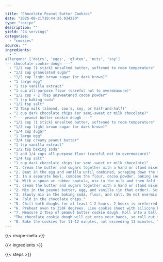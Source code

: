 ```yaml
---

title: "Chocolate Peanut Butter Cookies"
date: "2025-08-21T10:44:26.934220"
type: "recipe"
description: ""
yield: "24 servings"
categories:
  - "cookies"
source: ""
ingredients:
  - "
allergens: ['dairy', 'eggs', 'gluten', 'nuts', 'soy']
--- chocolate cookie dough ---"
  - "1/2 cup (1 stick) unsalted butter, softened to room temperature"
  - "1/2 cup granulated sugar"
  - "1/2 cup light brown sugar (or dark brown)"
  - "1 large egg"
  - "1 tsp vanilla extract"
  - "1 cup all-purpose flour (careful not to overmeasure)"
  - "1/2 cup + 2 Tbsp unsweetened cocoa powder"
  - "1 tsp baking soda"
  - "1/2 tsp salt"
  - "2 Tbsp milk (almond, cow's, soy, or half-and-half)"
  - "1 cup dark chocolate chips (or semi-sweet or milk chocolate)"
  - "--- peanut butter cookie dough ---"
  - "1/2 cup (1 stick) unsalted butter, softened to room temperature"
  - "1/2 cup light brown sugar (or dark brown)"
  - "1/4 cup sugar"
  - "1 large egg"
  - "3/4 cup creamy peanut butter"
  - "1 tsp vanilla extract"
  - "1/2 tsp baking soda"
  - "1 and 1/4 cups all-purpose flour (careful not to overmeasure)"
  - "1/4 tsp salt"
  - "1 cup dark chocolate chips (or semi-sweet or milk chocolate)"
  - "1. Cream the butter and sugars together with a hand or stand mixer on medium speed until light and fluffy. Scrape down the sides and bottom as needed."
  - "2. Beat in the egg and vanilla until combined, scraping down the sides as needed."
  - "3. In a separate bowl, combine the flour, cocoa powder, baking soda, and salt. Slowly mix it into the wet ingredients. The dough will be very thick."
  - "4. With a spoon or rubber spatula, mix in the milk and then fold in the chocolate chips."
  - "1. Cream the butter and sugars together with a hand or stand mixer on medium speed until light and fluffy. Scrape down the sides and bottom as needed."
  - "2. Mix in the peanut butter, egg, and vanilla (in that order). Scrape down the sides as needed."
  - "3. Slowly mix in the baking soda, flour, and salt. Do not overmix."
  - "4. Fold in the chocolate chips."
  - "5. Chill both doughs for at least 1-2 hours. 2 hours is preferred."
  - "6. Preheat oven to 350F degrees. Line cookie sheet with silicone baking mat or parchment paper."
  - "7. Measure 2 Tbsp of peanut butter cookie dough. Roll into a ball. Take 2 Tbsp of chocolate cookie dough. Roll into a ball. Smoosh the two balls together and roll them into 1 large ball. Repeat for each cookie."
  - "The chocolate cookie dough will get onto your hands, so roll out the peanut butter cookies first, and keep in refrigerator until you have then made all of the chocolate balls. It is important the chocolate cookie dough is chilled or else it will be even messier."
  - "8. Bake the cookies for 11-12 minutes, not exceeding 13 minutes. The cookies will look very soft, puffy, and almost undone. Allow the cookies to cool on the cookie sheet and they will continue to \"bake\" and set up. Sometimes I press a few more chocolate chips into the top of the cookies when they are still warm, for looks. As the cookies cool, they will firm up. Cookies remain fresh (and soft) for up to 10 days in an airtight container."
---
```


{{< recipe-meta >}}

{{< ingredients >}}

{{< steps >}}
